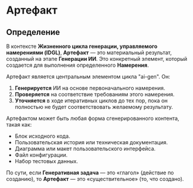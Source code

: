 # Артефакт

## Определение

В контексте **Жизненного цикла генерации, управляемого намерениями (IDGL)**, **Артефакт** — это материальный результат, созданный на этапе **Генерации ИИ**. Это конкретный элемент, который создается для выполнения определенного **Намерения**.

Артефакт является центральным элементом цикла "ai-gen". Он:

1.  **Генерируется** ИИ на основе первоначального намерения.
2.  **Проверяется** на соответствие требованиям этого намерения.
3.  **Уточняется** в ходе итеративных циклов до тех пор, пока он полностью не будет соответствовать желаемому результату.

Артефактом может быть любая форма сгенерированного контента, такая как:

*   Блок исходного кода.
*   Пользовательская история или техническая документация.
*   Диаграмма или макет пользовательского интерфейса.
*   Файл конфигурации.
*   Набор тестовых данных.

По сути, если **Генеративная задача** — это «глагол» (действие по созданию), то **Артефакт** — это «существительное» (то, что создано). 